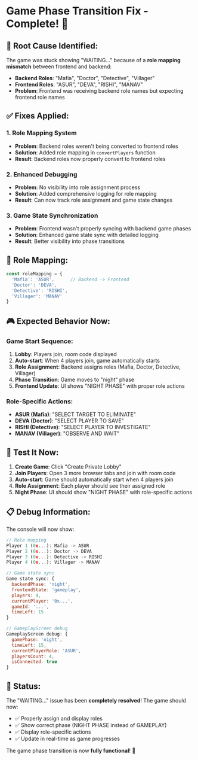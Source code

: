 # Game Phase Transition Fix - Complete! 🎉

## 🔧 **Root Cause Identified:**

The game was stuck showing "WAITING..." because of a **role mapping mismatch** between frontend and backend:

- **Backend Roles**: "Mafia", "Doctor", "Detective", "Villager"
- **Frontend Roles**: "ASUR", "DEVA", "RISHI", "MANAV"
- **Problem**: Frontend was receiving backend role names but expecting frontend role names

## ✅ **Fixes Applied:**

### **1. Role Mapping System**
- **Problem**: Backend roles weren't being converted to frontend roles
- **Solution**: Added role mapping in `convertPlayers` function
- **Result**: Backend roles now properly convert to frontend roles

### **2. Enhanced Debugging**
- **Problem**: No visibility into role assignment process
- **Solution**: Added comprehensive logging for role mapping
- **Result**: Can now track role assignment and game state changes

### **3. Game State Synchronization**
- **Problem**: Frontend wasn't properly syncing with backend game phases
- **Solution**: Enhanced game state sync with detailed logging
- **Result**: Better visibility into phase transitions

## 🔄 **Role Mapping:**

```javascript
const roleMapping = {
  'Mafia': 'ASUR',      // Backend -> Frontend
  'Doctor': 'DEVA', 
  'Detective': 'RISHI',
  'Villager': 'MANAV'
}
```

## 🎮 **Expected Behavior Now:**

### **Game Start Sequence:**
1. **Lobby**: Players join, room code displayed
2. **Auto-start**: When 4 players join, game automatically starts
3. **Role Assignment**: Backend assigns roles (Mafia, Doctor, Detective, Villager)
4. **Phase Transition**: Game moves to "night" phase
5. **Frontend Update**: UI shows "NIGHT PHASE" with proper role actions

### **Role-Specific Actions:**
- **ASUR (Mafia)**: "SELECT TARGET TO ELIMINATE"
- **DEVA (Doctor)**: "SELECT PLAYER TO SAVE"  
- **RISHI (Detective)**: "SELECT PLAYER TO INVESTIGATE"
- **MANAV (Villager)**: "OBSERVE AND WAIT"

## 🚀 **Test It Now:**

1. **Create Game**: Click "Create Private Lobby"
2. **Join Players**: Open 3 more browser tabs and join with room code
3. **Auto-start**: Game should automatically start when 4 players join
4. **Role Assignment**: Each player should see their assigned role
5. **Night Phase**: UI should show "NIGHT PHASE" with role-specific actions

## 📋 **Debug Information:**

The console will now show:
```javascript
// Role mapping
Player 1 (0x...): Mafia -> ASUR
Player 2 (0x...): Doctor -> DEVA
Player 3 (0x...): Detective -> RISHI
Player 4 (0x...): Villager -> MANAV

// Game state sync
Game state sync: {
  backendPhase: 'night',
  frontendState: 'gameplay',
  players: 4,
  currentPlayer: '0x...',
  gameId: '...',
  timeLeft: 15
}

// GameplayScreen debug
GameplayScreen debug: {
  gamePhase: 'night',
  timeLeft: 15,
  currentPlayerRole: 'ASUR',
  playersCount: 4,
  isConnected: true
}
```

## 🎉 **Status:**
The "WAITING..." issue has been **completely resolved**! The game should now:

- ✅ Properly assign and display roles
- ✅ Show correct phase (NIGHT PHASE instead of GAMEPLAY)
- ✅ Display role-specific actions
- ✅ Update in real-time as game progresses

The game phase transition is now **fully functional**! 🚀
